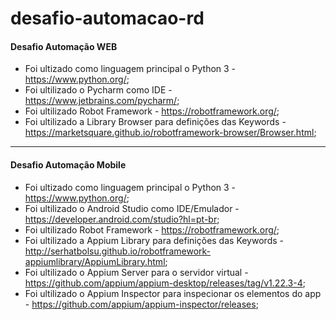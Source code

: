 # desafio-automacao-rd

#### Desafio Automação WEB
- Foi ultizado como linguagem principal o Python 3 - https://www.python.org/;
- Foi ultilizado o Pycharm como IDE - https://www.jetbrains.com/pycharm/;
- Foi ultilizado Robot Framework - https://robotframework.org/;
- Foi ultilizado a Library Browser para definições das Keywords - https://marketsquare.github.io/robotframework-browser/Browser.html;

---
  
#### Desafio Automação Mobile
- Foi ultizado como linguagem principal o Python 3 - https://www.python.org/;
- Foi ultilizado o Android Studio como IDE/Emulador - https://developer.android.com/studio?hl=pt-br;
- Foi ultilizado Robot Framework - https://robotframework.org/;
- Foi ultilizado a Appium Library para definições das Keywords - http://serhatbolsu.github.io/robotframework-appiumlibrary/AppiumLibrary.html;
- Foi ultilizado o Appium Server para o servidor virtual - https://github.com/appium/appium-desktop/releases/tag/v1.22.3-4;
- Foi ultilizado o Appium Inspector para inspecionar os elementos do app - https://github.com/appium/appium-inspector/releases;
